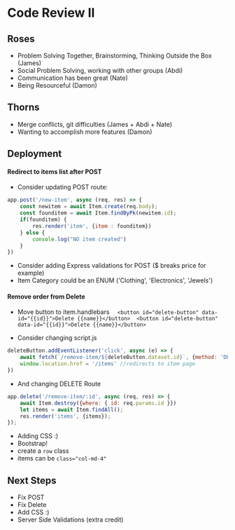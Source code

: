 # Code Review II


## Roses

* Problem Solving Together, Brainstorming, Thinking Outside the Box (James)
* Social Problem Solving, working with other groups (Abdi)
* Communication has been great (Nate)
* Being Resourceful (Damon)

## Thorns

* Merge conflicts, git difficulties (James + Abdi + Nate)
* Wanting to accomplish more features (Damon)

## Deployment

#### Redirect to items list after POST

* Consider updating POST route:
```js
app.post('/new-item', async (req, res) => {
    const newitem = await Item.create(req.body);
    const founditem = await Item.findByPk(newitem.id);
    if(founditem) {
        res.render('item', {item : founditem})
    } else {
        console.log("NO item created")
    }
})

```

* Consider adding  Express validations for POST ($ breaks price for example)
* Item Category could be an ENUM ('Clothing', 'Electronics', 'Jewels')

#### Remove order from Delete

* Move button to item.handlebars
`  <button id="delete-button" data-id="{{id}}">Delete {{name}}</button>  <button id="delete-button" data-id="{{id}}">Delete {{name}}</button>`

* Consider changing script.js
```js
deleteButton.addEventListener('click', async (e) => {
    await fetch(`/remove-item/${deleteButton.dataset.id}`, {method: 'DELETE'})
    window.location.href = '/items' //redirects to item page
})

```
* And changing DELETE Route
```js
app.delete('/remove-item/:id', async (req, res) => {
    await Item.destroy({where: { id: req.params.id }})
    let items = await Item.findAll();
    res.render('items', {items});
});

```


* Adding CSS :)
* Bootstrap!
* create a `row` class
* items can be `class="col-md-4"` 

## Next Steps

* Fix POST
* Fix Delete
* Add CSS :)
* Server Side Validations (extra credit)

